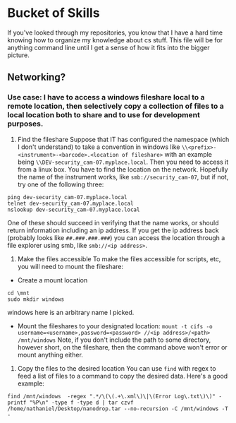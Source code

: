# Bucket of Skills

If you've looked through my repositories, you know that I have a hard time knowing how to organize my knowledge about cs stuff.  This file will be for anything command line until I get a sense of how it fits into the bigger picture.

## Networking?

### Use case: I have to access a windows fileshare local to a remote location, then selectively copy a collection of files to a local location both to share and to use for development purposes.

1. Find the fileshare
Suppose that IT has configured the namespace (which I don't understand) to take a convention in windows like `\\<prefix>-<instrument>-<barcode>.<location of fileshare>` with an example being `\\DEV-security_cam-07.myplace.local`.  Then you need to access it from a linux box.  You have to find the location on the network.  Hopefully the name of the instrument works, like `smb://security_cam-07`, but if not, try one of the following three:
```
ping dev-security_cam-07.myplace.local
telnet dev-security_cam-07.myplace.local
nslookup dev-security_cam-07.myplace.local
```
One of these should succeed in verifying that the name works, or should return information including an ip address.  If you get the ip address back (probably looks like `##.###.###.###`) you can access the location through a file explorer using smb, like `smb://<ip address>`.

1. Make the files accessible
To make the files accessible for scripts, etc, you will need to mount the fileshare:
- Create a mount location
```
cd \mnt
sudo mkdir windows
```
windows here is an arbitrary name I picked.
- Mount the fileshares to your designated location: `mount -t cifs -o username=<username>,password=<password> //<ip address>/<path> /mnt/windows`
Note, if you don't include the path to some directory, however short, on the fileshare, then the command above won't error or mount anything either.
1. Copy the files to the desired location
You can use `find` with regex to feed a list of files to a command to copy the desired data.  Here's a good example:
```
find /mnt/windows  -regex ".*/\(\(.+\.xml\)\|\(Error Log\.txt\)\)" -printf "%P\n" -type f -type d | tar czvf /home/nathaniel/Desktop/nanodrop.tar --no-recursion -C /mnt/windows -T -
```
